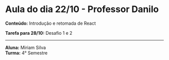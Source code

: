 # Aula do dia 22/10 - Professor Danilo

**Conteúdo:** Introdução e retomada de React

**Tarefa para 28/10:** Desafio 1 e 2

---
**Aluna:** Miriam Silva  
**Turma:** 4° Semestre
